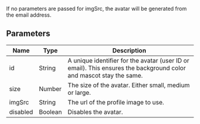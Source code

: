 If no parameters are passed for imgSrc, the avatar will be generated from the email address.

## Parameters

| Name     | Type    | Description                                                                                                        |
| -------- | ------- | ------------------------------------------------------------------------------------------------------------------ |
| id       | String  | A unique identifier for the avatar (user ID or email). This ensures the background color and mascot stay the same. |
| size     | Number  | The size of the avatar. Either small, medium or large.                                                             |
| imgSrc   | String  | The url of the profile image to use.                                                                               |
| disabled | Boolean | Disables the avatar.                                                                                               |
